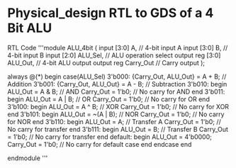 # Physical_design RTL to GDS of a 4 Bit ALU 
RTL Code 
'''module ALU_4bit (
    input [3:0] A,        // 4-bit input A
    input [3:0] B,        // 4-bit input B
    input [2:0] ALU_Sel,  // ALU operation select
    output reg [3:0] ALU_Out, // 4-bit ALU output
    output reg Carry_Out  // Carry output
);

always @(*) begin
    case(ALU_Sel)
        3'b000: {Carry_Out, ALU_Out} = A + B;          // Addition
        3'b001: {Carry_Out, ALU_Out} = A - B;          // Subtraction
        3'b010: begin
            ALU_Out = A & B;                           // AND
            Carry_Out = 1'b0;                          // No carry for AND
        end
        3'b011: begin
            ALU_Out = A | B;                           // OR
            Carry_Out = 1'b0;                          // No carry for OR
        end
        3'b100: begin
            ALU_Out = A ^ B;                           // XOR
            Carry_Out = 1'b0;                          // No carry for XOR
        end
        3'b101: begin
            ALU_Out = ~(A | B);                        // NOR
            Carry_Out = 1'b0;                          // No carry for NOR
        end
        3'b110: begin
            ALU_Out = A;                               // Transfer A
            Carry_Out = 1'b0;                          // No carry for transfer
        end
        3'b111: begin
            ALU_Out = B;                               // Transfer B
            Carry_Out = 1'b0;                          // No carry for transfer
        end
        default: begin
            ALU_Out = 4'b0000;
            Carry_Out = 1'b0;                          // No carry for default case
        end
    endcase
end

endmodule
'''
